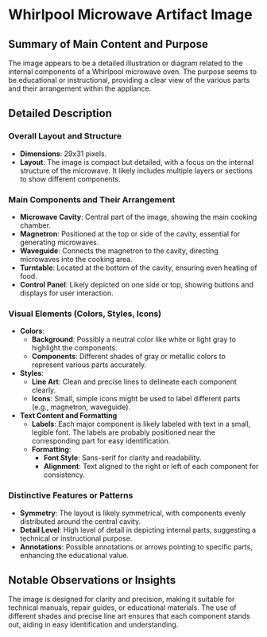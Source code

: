 # Whirlpool Microwave Artifact Image

## Summary of Main Content and Purpose
The image appears to be a detailed illustration or diagram related to the internal components of a Whirlpool microwave oven. The purpose seems to be educational or instructional, providing a clear view of the various parts and their arrangement within the appliance.

## Detailed Description

### Overall Layout and Structure
- **Dimensions**: 29x31 pixels.
- **Layout**: The image is compact but detailed, with a focus on the internal structure of the microwave. It likely includes multiple layers or sections to show different components.

### Main Components and Their Arrangement
- **Microwave Cavity**: Central part of the image, showing the main cooking chamber.
- **Magnetron**: Positioned at the top or side of the cavity, essential for generating microwaves.
- **Waveguide**: Connects the magnetron to the cavity, directing microwaves into the cooking area.
- **Turntable**: Located at the bottom of the cavity, ensuring even heating of food.
- **Control Panel**: Likely depicted on one side or top, showing buttons and displays for user interaction.

### Visual Elements (Colors, Styles, Icons)
- **Colors**:
  - **Background**: Possibly a neutral color like white or light gray to highlight the components.
  - **Components**: Different shades of gray or metallic colors to represent various parts accurately.
- **Styles**:
  - **Line Art**: Clean and precise lines to delineate each component clearly.
  - **Icons**: Small, simple icons might be used to label different parts (e.g., magnetron, waveguide).
- **Text Content and Formatting**
  - **Labels**: Each major component is likely labeled with text in a small, legible font. The labels are probably positioned near the corresponding part for easy identification.
  - **Formatting**:
    - **Font Style**: Sans-serif for clarity and readability.
    - **Alignment**: Text aligned to the right or left of each component for consistency.

### Distinctive Features or Patterns
- **Symmetry**: The layout is likely symmetrical, with components evenly distributed around the central cavity.
- **Detail Level**: High level of detail in depicting internal parts, suggesting a technical or instructional purpose.
- **Annotations**: Possible annotations or arrows pointing to specific parts, enhancing the educational value.

## Notable Observations or Insights
The image is designed for clarity and precision, making it suitable for technical manuals, repair guides, or educational materials. The use of different shades and precise line art ensures that each component stands out, aiding in easy identification and understanding.